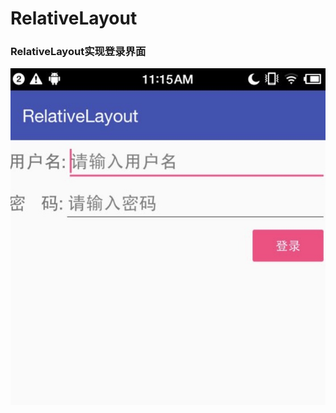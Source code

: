# RelativeLayout

### RelativeLayout实现登录界面

![RelativeLayout实现登录界面](https://github.com/ansen666/images/blob/master/RelativeLayout/RelativeLayout%E5%AE%9E%E7%8E%B0%E7%99%BB%E5%BD%95%E7%95%8C%E9%9D%A2.png?raw=true)
